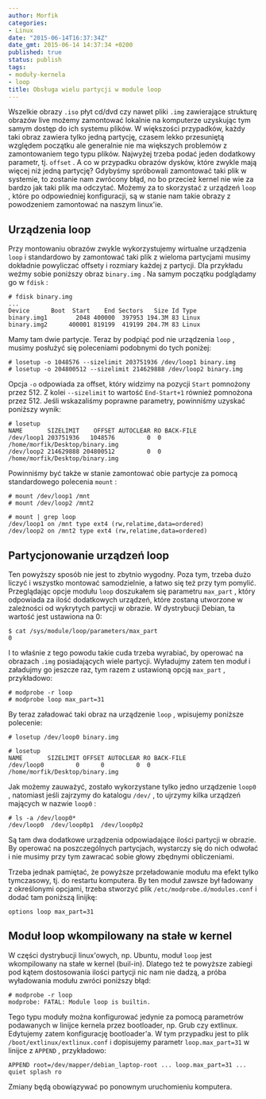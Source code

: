 ```yaml
---
author: Morfik
categories:
- Linux
date: "2015-06-14T16:37:34Z"
date_gmt: 2015-06-14 14:37:34 +0200
published: true
status: publish
tags:
- moduły-kernela
- loop
title: Obsługa wielu partycji w module loop
---
```


Wszelkie obrazy `.iso` płyt cd/dvd czy nawet pliki `.img` zawierające strukturę obrazów live możemy
zamontować lokalnie na komputerze uzyskując tym samym dostęp do ich systemu plików. W większości
przypadków, każdy taki obraz zawiera tylko jedną partycję, czasem lekko przesuniętą względem
początku ale generalnie nie ma większych problemów z zamontowaniem tego typu plików. Najwyżej
trzeba podać jeden dodatkowy parametr, tj. `offset` . A co w przypadku obrazów dysków, które zwykle
mają więcej niż jedną partycję? Gdybyśmy spróbowali zamontować taki plik w systemie, to zostanie nam
zwrócony błąd, no bo przecież kernel nie wie za bardzo jak taki plik ma odczytać. Możemy za to
skorzystać z urządzeń `loop` , które po odpowiedniej konfiguracji, są w stanie nam takie obrazy z
powodzeniem zamontować na naszym linux'ie.

<!--more-->
## Urządzenia loop

Przy montowaniu obrazów zwykle wykorzystujemy wirtualne urządzenia `loop` i standardowo by
zamontować taki plik z wieloma partycjami musimy dokładnie powyliczać offsety i rozmiary każdej z
partycji. Dla przykładu weźmy sobie poniższy obraz `binary.img` . Na samym początku podglądamy go w
`fdisk` :

    # fdisk binary.img
    ...
    Device      Boot  Start    End Sectors   Size Id Type
    binary.img1        2048 400000  397953 194.3M 83 Linux
    binary.img2      400001 819199  419199 204.7M 83 Linux

Mamy tam dwie partycje. Teraz by podpiąć pod nie urządzenia `loop` , musimy posłużyć się poleceniami
podobnymi do tych poniżej:

    # losetup -o 1048576 --sizelimit 203751936 /dev/loop1 binary.img
    # losetup -o 204800512 --sizelimit 214629888 /dev/loop2 binary.img

Opcja `-o` odpowiada za offset, który widzimy na pozycji `Start` pomnożony przez 512. Z kolei
`--sizelimit` to wartość `End-Start+1` również pomnożona przez 512. Jeśli wskazaliśmy poprawne
parametry, powinniśmy uzyskać poniższy wynik:

    # losetup
    NAME       SIZELIMIT    OFFSET AUTOCLEAR RO BACK-FILE
    /dev/loop1 203751936   1048576         0  0 /home/morfik/Desktop/binary.img
    /dev/loop2 214629888 204800512         0  0 /home/morfik/Desktop/binary.img

Powinniśmy być także w stanie zamontować obie partycje za pomocą standardowego polecenia `mount` :

    # mount /dev/loop1 /mnt
    # mount /dev/loop2 /mnt2
    
    # mount | grep loop
    /dev/loop1 on /mnt type ext4 (rw,relatime,data=ordered)
    /dev/loop2 on /mnt2 type ext4 (rw,relatime,data=ordered)

## Partycjonowanie urządzeń loop

Ten powyższy sposób nie jest to zbytnio wygodny. Poza tym, trzeba dużo liczyć i wszystko montować
samodzielnie, a łatwo się też przy tym pomylić. Przeglądając opcje modułu `loop` doszukałem się
parametru `max_part` , który odpowiada za ilość dodatkowych urządzeń, które zostaną utworzone w
zależności od wykrytych partycji w obrazie. W dystrybucji Debian, ta wartość jest ustawiona na 0:

    $ cat /sys/module/loop/parameters/max_part
    0

I to właśnie z tego powodu takie cuda trzeba wyrabiać, by operować na obrazach `.img` posiadających
wiele partycji. Wyładujmy zatem ten moduł i załadujmy go jeszcze raz, tym razem z ustawioną opcją
`max_part` , przykładowo:

    # modprobe -r loop
    # modprobe loop max_part=31

By teraz załadować taki obraz na urządzenie `loop` , wpisujemy poniższe polecenie:

    # losetup /dev/loop0 binary.img
    
    # losetup
    NAME       SIZELIMIT OFFSET AUTOCLEAR RO BACK-FILE
    /dev/loop0         0      0         0  0 /home/morfik/Desktop/binary.img

Jak możemy zauważyć, zostało wykorzystane tylko jedno urządzenie `loop0` , natomiast jeśli zajrzymy
do katalogu `/dev/` , to ujrzymy kilka urządzeń mających w nazwie `loop0` :

    # ls -a /dev/loop0*
    /dev/loop0  /dev/loop0p1  /dev/loop0p2

Są tam dwa dodatkowe urządzenia odpowiadające ilości partycji w obrazie. By operować na
poszczególnych partycjach, wystarczy się do nich odwołać i nie musimy przy tym zawracać sobie głowy
zbędnymi obliczeniami.

Trzeba jednak pamiętać, że powyższe przeładowanie modułu ma efekt tylko tymczasowy, tj. do restartu
komputera. By ten moduł zawsze był ładowany z określonymi opcjami, trzeba stworzyć plik
`/etc/modprobe.d/modules.conf` i dodać tam poniższą linijkę:

    options loop max_part=31

## Moduł loop wkompilowany na stałe w kernel

W części dystrybucji linux'owych, np. Ubuntu, moduł `loop` jest wkompilowany na stałe w kernel
(buil-in). Dlatego też te powyższe zabiegi pod kątem dostosowania ilości partycji nic nam nie dadzą,
a próba wyładowania modułu zwróci poniższy błąd:

    # modprobe -r loop
    modprobe: FATAL: Module loop is builtin.

Tego typu moduły można konfigurować jedynie za pomocą parametrów podawanych w linijce kernela przez
bootloader, np. Grub czy extlinux. Edytujemy zatem konfigurację bootloader'a. W tym przypadku jest
to plik `/boot/extlinux/extlinux.conf` i dopisujemy parametr `loop.max_part=31` w linijce z `APPEND`
, przykładowo:

    APPEND root=/dev/mapper/debian_laptop-root ... loop.max_part=31 ... quiet splash ro

Zmiany będą obowiązywać po ponownym uruchomieniu komputera.
